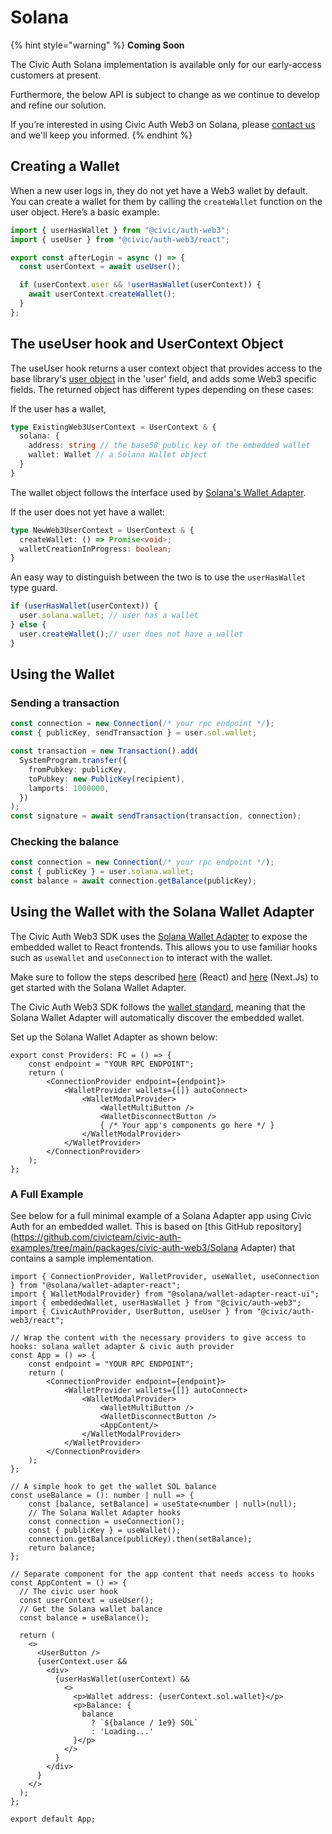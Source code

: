 # Solana

{% hint style="warning" %}
**Coming Soon**

The Civic Auth Solana implementation is available only for our early-access customers at present.

Furthermore, the below API is subject to change as we continue to develop and refine our solution.

If you’re interested in using Civic Auth Web3 on Solana, please [contact us](https://discord.com/invite/MWmhXauJw8/?referrer=home-discord) and we'll keep you informed.
{% endhint %}

## Creating a Wallet

When a new user logs in, they do not yet have a Web3 wallet by default. You can create a wallet for them by calling the `createWallet` function on the user object. Here’s a basic example:

```javascript
import { userHasWallet } from "@civic/auth-web3";
import { useUser } from "@civic/auth-web3/react";

export const afterLogin = async () => {
  const userContext = await useUser();

  if (userContext.user && !userHasWallet(userContext)) {
    await userContext.createWallet();
  }
};
```

## **The useUser hook and UserContext Object**

The useUser hook returns a user context object that provides access to the base library's [user object](../integration/react.md#user) in the 'user' field, and adds some Web3 specific fields. The returned object has different types depending on these cases:

If the user has a wallet,

```typescript
type ExistingWeb3UserContext = UserContext & {
  solana: {
    address: string // the base58 public key of the embedded wallet
    wallet: Wallet // a Solana Wallet object
  } 
}
```

The wallet object follows the interface used by [Solana's Wallet Adapter](https://www.npmjs.com/package/@solana/wallet-adapter-react).

If the user does not yet have a wallet:

```typescript
type NewWeb3UserContext = UserContext & {
  createWallet: () => Promise<void>;
  walletCreationInProgress: boolean;
} 
```

An easy way to distinguish between the two is to use the `userHasWallet` type guard.

```typescript
if (userHasWallet(userContext)) {
  user.solana.wallet; // user has a wallet
} else {
  user.createWallet();// user does not have a wallet
}
```

## Using the Wallet

### Sending a transaction

```typescript
const connection = new Connection(/* your rpc endpoint */);  
const { publicKey, sendTransaction } = user.sol.wallet;

const transaction = new Transaction().add(
  SystemProgram.transfer({
    fromPubkey: publicKey,
    toPubkey: new PublicKey(recipient),
    lamports: 1000000,
  })
);
const signature = await sendTransaction(transaction, connection);
```

### Checking the balance

```typescript
const connection = new Connection(/* your rpc endpoint */);
const { publicKey } = user.solana.wallet;
const balance = await connection.getBalance(publicKey);
```

## Using the Wallet with the Solana Wallet Adapter

The Civic Auth Web3 SDK uses the [Solana Wallet Adapter](https://www.npmjs.com/package/@solana/wallet-adapter-react) to expose the embedded wallet to React frontends. This allows you to use familiar hooks such as `useWallet` and `useConnection` to interact with the wallet.

Make sure to follow the steps described [here](https://solana.com/developers/cookbook/wallets/connect-wallet-react) (React) and [here](https://solana.com/developers/guides/wallets/add-solana-wallet-adapter-to-nextjs) (Next.Js) to get started with the Solana Wallet Adapter.

The Civic Auth Web3 SDK follows the [wallet standard](https://github.com/wallet-standard/wallet-standard?tab=readme-ov-file), meaning that the Solana Wallet Adapter will automatically discover the embedded wallet.

Set up the Solana Wallet Adapter as shown below:

```tsx
export const Providers: FC = () => {
    const endpoint = "YOUR RPC ENDPOINT";
    return (
        <ConnectionProvider endpoint={endpoint}>
            <WalletProvider wallets={[]} autoConnect>
                <WalletModalProvider>
                    <WalletMultiButton />
                    <WalletDisconnectButton />
                    { /* Your app's components go here */ }
                </WalletModalProvider>
            </WalletProvider>
        </ConnectionProvider>
    );
};
```

### A Full Example

See below for a full minimal example of a Solana Adapter app using Civic Auth for an embedded wallet. This is based on \[this GitHub repository]\(https://github.com/civicteam/civic-auth-examples/tree/main/packages/civic-auth-web3/Solana Adapter) that contains a sample implementation.

```tsx
import { ConnectionProvider, WalletProvider, useWallet, useConnection } from "@solana/wallet-adapter-react";
import { WalletModalProvider} from "@solana/wallet-adapter-react-ui";
import { embeddedWallet, userHasWallet } from "@civic/auth-web3";
import { CivicAuthProvider, UserButton, useUser } from "@civic/auth-web3/react";

// Wrap the content with the necessary providers to give access to hooks: solana wallet adapter & civic auth provider
const App = () => {
    const endpoint = "YOUR RPC ENDPOINT";
    return (
        <ConnectionProvider endpoint={endpoint}>
            <WalletProvider wallets={[]} autoConnect>
                <WalletModalProvider>
                    <WalletMultiButton />
                    <WalletDisconnectButton />
                    <AppContent/>
                </WalletModalProvider>
            </WalletProvider>
        </ConnectionProvider>
    );
};

// A simple hook to get the wallet SOL balance
const useBalance = (): number | null => {
    const [balance, setBalance] = useState<number | null>(null);
    // The Solana Wallet Adapter hooks
    const connection = useConnection();
    const { publicKey } = useWallet();
    connection.getBalance(publicKey).then(setBalance);
    return balance;
};

// Separate component for the app content that needs access to hooks
const AppContent = () => {
  // The civic user hook
  const userContext = useUser();
  // Get the Solana wallet balance
  const balance = useBalance();

  return (
    <>
      <UserButton />
      {userContext.user && 
        <div>
          {userHasWallet(userContext) && 
            <>
              <p>Wallet address: {userContext.sol.wallet}</p>
              <p>Balance: {
                balance
                  ? `${balance / 1e9} SOL`
                  : 'Loading...'
              }</p>
            </>
          }
        </div>
      }
    </>
  );
};

export default App;
```
